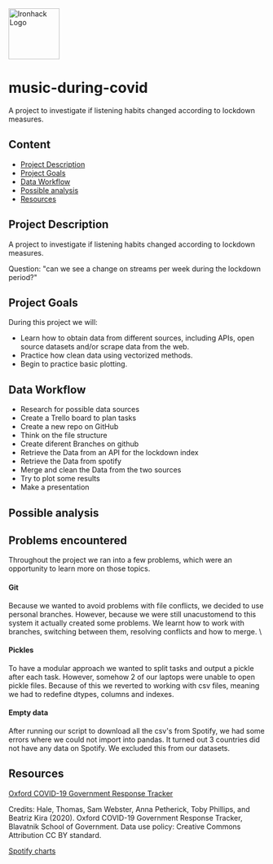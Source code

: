 <img src="https://bit.ly/2VnXWr2" alt="Ironhack Logo" width="100"/>

# music-during-covid
A project to investigate if listening habits changed according to lockdown measures.


## Content
- [Project Description](#project-description)
- [Project Goals](#project-goals)
- [Data Workflow](#data-workflow)
- [Possible analysis](#Possible-analysis)
- [Resources](#resources)

## Project Description  
A project to investigate if listening habits changed according to lockdown measures.

Question:
"can we see a change on streams per week during the lockdown period?"

## Project Goals
During this project we will:
* Learn how to obtain data from different sources, including APIs, open source datasets and/or scrape data from the web.
* Practice how clean data using vectorized methods.
* Begin to practice basic plotting.

## Data Workflow

* Research for possible data sources
* Create a Trello board to plan tasks
* Create a new repo on GitHub
* Think on the file structure
* Create diferent Branches on github
* Retrieve the Data from an API for the lockdown index
* Retrieve the Data from spotify 
* Merge and clean the Data from the two sources
* Try to plot some results
* Make a presentation

## Possible analysis


## Problems encountered
Throughout the project we ran into a few problems, which were an opportunity to learn more on those topics. 

#### Git
Because we wanted to avoid problems with file conflicts, we decided to use personal branches. However, because we were still unacustomend to this system it actually created some problems. We learnt how to work with branches, switching between them, resolving conflicts and how to merge. \

#### Pickles
To have a modular approach we wanted to split tasks and output a pickle after each task. However, somehow 2 of our laptops were unable to open pickle files. Because of this we reverted to working with csv files, meaning we had to redefine dtypes, columns and indexes. 

#### Empty data
After running our script to download all the csv's from Spotify, we had some errors where we could not import into pandas. It turned out 3 countries did not have any data on Spotify. We excluded this from our datasets.

## Resources


<a href='https://covidtracker.bsg.ox.ac.uk/'>Oxford COVID-19 Government Response Tracker</a>

Credits:
Hale, Thomas, Sam Webster, Anna Petherick, Toby Phillips, and Beatriz Kira (2020). Oxford COVID-19 Government Response Tracker, Blavatnik School of Government. Data use policy: Creative Commons Attribution CC BY standard.

<a href='https://spotifycharts.com/'>Spotify charts</a>


